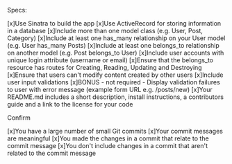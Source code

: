 Specs:

[x]Use Sinatra to build the app
[x]Use ActiveRecord for storing information in a database
[x]Include more than one model class (e.g. User, Post, Category)
[x]Include at least one has_many relationship on your User model (e.g. User has_many Posts)
[x]Include at least one belongs_to relationship on another model (e.g. Post belongs_to User)
[x]Include user accounts with unique login attribute (username or email)
[x]Ensure that the belongs_to resource has routes for Creating, Reading, Updating and     Destroying
[x]Ensure that users can't modify content created by other users
[x]Include user input validations
[x]BONUS - not required - Display validation failures to user with error message         (example form URL e.g. /posts/new)
[x]Your README.md includes a short description, install instructions, a contributors guide and a link to the license for your code

Confirm

 [x]You have a large number of small Git commits
 [x]Your commit messages are meaningful
 [x]You made the changes in a commit that relate to the commit message
 [x]You don't include changes in a commit that aren't related to the commit message
